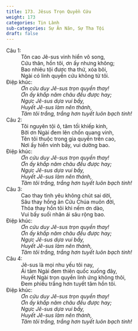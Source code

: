 ```yaml
---
title: 173. Jêsus Trọn Quyền Cứu
weight: 173
categories: Tin Lành
sub-categories: Sự Ăn Năn, Sự Tha Tội
draft: false
---
```

<dl><dt>Câu 1:</dt><dd data-verse="1">Tôn cao Jê-sus vinh hiển vô song, <br/>Cứu thân, hồn tôi, ơn ấy nhưng không; <br/>Bao nhiêu tội được tha thứ, xóa bôi, <br/>Ngài có linh quyền cứu không từ tôi. </dd><dt>Điệp khúc:</dt><dd data-chorus="1"><em>Ơn cứu duy Jê-sus trọn quyền thay! <br/>Ơn ấy khắp năm châu đều được hay; <br/>Ngực Jê-sus dựa vui bấy, <br/>Huyết Jê-sus làm nên thánh, <br/>Tâm tôi trắng, trắng hơn tuyết luôn bạch tinh! </em></dd><dt>Câu 2:</dt><dd data-verse="2"> Tôi nguyên tội ô, tăm tối khiếp kinh, <br/>Bởi ơn Ngài đem lên chốn quang vinh, <br/>Tên tôi thuộc trong gia quyến trên cao, <br/>Nơi ấy hiển vinh bấy, vui dường bao. </dd><dt>Điệp khúc:</dt><dd data-chorus="1"><em>Ơn cứu duy Jê-sus trọn quyền thay! <br/>Ơn ấy khắp năm châu đều được hay; <br/>Ngực Jê-sus dựa vui bấy, <br/>Huyết Jê-sus làm nên thánh, <br/>Tâm tôi trắng, trắng hơn tuyết luôn bạch tinh! </em></dd><dt>Câu 3:</dt><dd data-verse="3">Cao thay tình yêu không chút sai dời, <br/>Sâu thay hồng ân Cứu Chúa muôn đời, <br/>Thỏa thay hồn tôi khi nếm ơn dào, <br/>Vui bấy suối nhân ái sâu rộng bao. </dd><dt>Điệp khúc:</dt><dd data-chorus="1"><em>Ơn cứu duy Jê-sus trọn quyền thay! <br/>Ơn ấy khắp năm châu đều được hay; <br/>Ngực Jê-sus dựa vui bấy, <br/>Huyết Jê-sus làm nên thánh, <br/>Tâm tôi trắng, trắng hơn tuyết luôn bạch tinh! </em></dd><dt>Câu 4:</dt><dd data-verse="4">Jê-sus là mọi nhu yếu tôi nay, <br/>Ái tâm Ngài đem thiên quốc xuống đây, <br/>Huyết Ngài trọn quyền linh ứng không thôi, <br/>Đem phiếu trắng hơn tuyết tâm hồn tôi. </dd><dt>Điệp khúc:</dt><dd data-chorus="1"><em>Ơn cứu duy Jê-sus trọn quyền thay! <br/>Ơn ấy khắp năm châu đều được hay; <br/>Ngực Jê-sus dựa vui bấy, <br/>Huyết Jê-sus làm nên thánh, <br/>Tâm tôi trắng, trắng hơn tuyết luôn bạch tinh! </em></dd></dl>